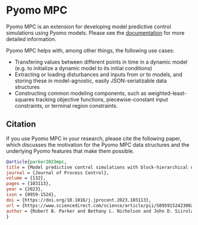 # Pyomo MPC

Pyomo MPC is an extension for developing model predictive control simulations
using Pyomo models. Please see the
[documentation](https://pyomo.readthedocs.io/en/stable/contributed_packages/mpc/index.html)
for more detailed information.

Pyomo MPC helps with, among other things, the following use cases:
- Transfering values between different points in time in a dynamic model
(e.g. to initialize a dynamic model to its initial conditions)
- Extracting or loading disturbances and inputs from or to models, and storing
these in model-agnostic, easily JSON-serializable data structures
- Constructing common modeling components, such as weighted-least-squares
tracking objective functions, piecewise-constant input constraints, or
terminal region constraints.

## Citation

If you use Pyomo MPC in your research, please cite the following paper, which
discusses the motivation for the Pyomo MPC data structures and the underlying
Pyomo features that make them possible.
```bibtex
@article{parker2023mpc,
title = {Model predictive control simulations with block-hierarchical differential-algebraic process models},
journal = {Journal of Process Control},
volume = {132},
pages = {103113},
year = {2023},
issn = {0959-1524},
doi = {https://doi.org/10.1016/j.jprocont.2023.103113},
url = {https://www.sciencedirect.com/science/article/pii/S0959152423002007},
author = {Robert B. Parker and Bethany L. Nicholson and John D. Siirola and Lorenz T. Biegler},
}
```
